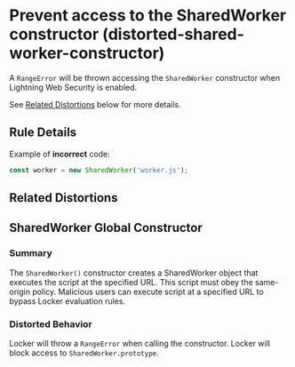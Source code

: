 # Prevent access to the SharedWorker constructor (distorted-shared-worker-constructor)

A `RangeError` will be thrown accessing the `SharedWorker` constructor when Lightning Web Security is enabled.

See [Related Distortions](#related-distortions) below for more details.

## Rule Details

Example of **incorrect** code:

```js
const worker = new SharedWorker('worker.js');
```

## Related Distortions

<!-- START generated embed: @locker/distortion/src/SharedWorker/docs/constructor-value.md -->
## SharedWorker Global Constructor

### Summary

The `SharedWorker()` constructor creates a SharedWorker object that executes the script at the specified URL. This script must obey the same-origin policy. Malicious users can execute script at a specified URL to bypass Locker evaluation rules. 

### Distorted Behavior

Locker will throw a `RangeError` when calling the constructor. Locker will block access to `SharedWorker.prototype`.
<!-- END generated embed please keep comment here to allow auto update -->
